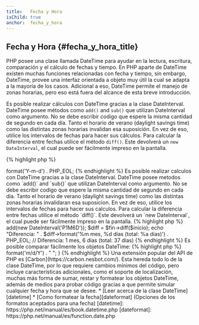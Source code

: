 ```yaml
---
title:   Fecha y Hora
isChild: true
anchor:  fecha_y_hora
---
```


## Fecha y Hora {#fecha_y_hora_title}

PHP posee una clase llamada DateTime para ayudar en la lectura, escritura, comparación y el cálculo de fechas y tiempo. En PHP
aparte de DateTime existen muchas funciones relacionadas con fecha y tiempo, sin embargo, DateTime, provee una interfaz orientada a
objeto muy útil la cual se adapta a la mayoría de los casos. Adicional a eso, DateTime permite el manejo de zonas horarias, pero eso
está fuera del alcance de esta breve introducción.

Es posible realizar cálculos con DateTime gracias a la clase DateInterval. DateTime posee métodos como `add()` and `sub()` que
utilizan DateInterval como argumento. No se debe escribir codigo que espere la misma cantidad de segundo en cada día. Tanto el
horario de verano (daylight savings time) como las distintas zonas horarias invalidan esa suposición. En vez de eso, utilice
los intervalos de fechas para hacer sus cálculos. Para calcular la diferencia entre fechas utilice el método `diff()`.
Este devolverá un `new DateInterval`, el cual puede ser fácilmente impreso en la pantalla.


{% highlight php %}
<?php
$string = '22. 11. 1968';
$inicio = DateTime::createFromFormat('d. m. Y', $raw);

echo 'Fecha inicial: ' . $start->format('Y-m-d') . PHP_EOL;
{% endhighlight %}

Es posible realizar calculos con DateTime gracias a la clase DateInterval. DateTime posee metodos como `add()` and `sub()` que
utilizan DateInterval como argumento. No se debe escribir codigo que espere la misma cantidad de segundo en cada dia. Tanto el
horario de verano (daylight savings time) como las distintas zonas horarias invalidaran esa suposicion. En vez de eso, utilice
los intervalos de fechas para hacer sus calculos. Para calcular la diferencia entre fechas utilice el método `diff()`.
Este devolverá un `new DateInterval`, el cual puede ser fácilmente impreso en la pantalla.

{% highlight php %}
<?php
// Se crea una copia de $inicio y se le añade un mes y 6 días.
$fin = clone $start;
$fin->add(new DateInterval('P1M6D'));

$diff = $fin->diff($inicio);
echo "Diferencia: " . $diff->format('%m mes, %d días (total: %a días)') . PHP_EOL;
// Diferencia: 1 mes, 6 días (total: 37 días)
{% endhighlight %}

Es posible comparar fácilmente los objetos DateTime:

{% highlight php %}
<?php
if($inicio < $fin) {
    echo "¡El inicio sucede antes que el final!\n";
}
{% endhighlight %}

Este último ejemplo demuestra cómo se utiliza la clase DatePeriod para iterar sobre eventos periódicos. Este puede tomar
dos objetos DateTime, uno para el inicio y el otro para el final, y el intervalo que define el número de eventos periódicos que se devuelven.


{% highlight php %}
<?php
// Imprimir todos los jueves entre $inicio y $fin
$intervaloDePeriodo = \DateInterval::createFromDateString('first thursday');
$iteradorDePeriodo = new \DatePeriod($inicio, $intervaloDePeriodo, $fin, \DatePeriod::EXCLUDE_START_DATE);
foreach($iteradorDePeriodo as $fecha)
{
    // Imprimir cada fecha en el periodo
    echo $fecha->format('m/d/Y') . " ";
}
{% endhighlight %}

Una extensión popular del API de PHP es [Carbon](https://carbon.nesbot.com/). Esta hereda todo lo de la clase DateTime, por lo que requiere cambios mínimos del código,
pero incluye características adicionales, como el soporte de localización, muchas más forma de sumar, restar y formatear los objetos DateTime, además de medios para
probar  código gracias a que permite simular cualquier fecha y hora que se desee.


* [Leer acerca de la clase DateTime][datetime]
* [Como formatear la fecha][dateformat] (Opciones de los formatos aceptados para una fecha)

[datetime]: https://php.net/manual/es/book.datetime.php
[dateformat]: https://php.net/manual/es/function.date.php

